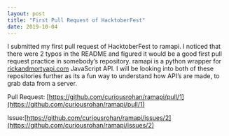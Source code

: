 ```yaml
---
layout: post
title: "First Pull Request of HacktoberFest"
date: 2019-10-04
---
```

I submitted my first pull request of HacktoberFest to ramapi. I noticed that there were 2 typos in the README and figured it would be a good first pull request practice in somebody’s repository. ramapi is a python wrapper for [rickandmortyapi.com](rickandmortyapi.com's) JavaScript API. I will be looking into both of these repositories further as its a fun way to understand how API’s are made, to grab data from a server.

Pull Request: [https://github.com/curiousrohan/ramapi/pull/1](https://github.com/curiousrohan/ramapi/pull/1)

Issue:[https://github.com/curiousrohan/ramapi/issues/2](https://github.com/curiousrohan/ramapi/issues/2)
